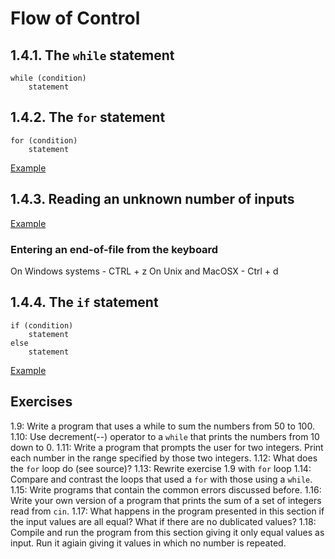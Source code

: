 # Flow of Control

## 1.4.1. The `while` statement

```
while (condition)
    statement
```

## 1.4.2. The `for` statement

```
for (condition)
    statement
```

[Example](eg_1_4_2.cpp)

## 1.4.3. Reading an unknown number of inputs

[Example](eg_1_4_3.cpp)

### Entering an end-of-file from the keyboard

On Windows systems - CTRL + z
On Unix and MacOSX - Ctrl + d

## 1.4.4. The `if` statement

```
if (condition)
    statement
else
    statement
```

[Example](eg_1_4_4.cpp)

## Exercises

1.9: Write a program that uses a while to sum the numbers from 50 to 100.
1.10: Use decrement(--) operator to a `while` that prints the numbers
from 10 down to 0.
1.11: Write a program that prompts the user for two integers. Print each number
in the range specified by those two integers.
1.12: What does the `for` loop do (see source)?
1.13: Rewrite exercise 1.9 with `for` loop
1.14: Compare and contrast the loops that used a `for` with those using a
`while`.
1.15: Write programs that contain the common errors discussed before.
1.16: Write your own version of a program that prints the sum of a set of
integers read from `cin`.
1.17: What happens in the program presented in this section if the input values
are all equal? What if there are no dublicated values?
1.18: Compile and run the program from this section giving it only equal values
as input. Run it agiain giving it values in which no number is repeated.
